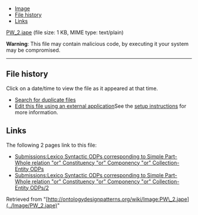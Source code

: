 * [Image](../Image/PW_2.jape#file)
* [File history](../Image/PW_2.jape#filehistory)
* [Links](../Image/PW_2.jape#filelinks)


[PW\_2.jape](../images/8/89/PW_2.jape "PW 2.jape")‎
 (file size: 1 KB, MIME type: text/plain)




__Warning__: This file may contain malicious code, by executing it your system may be compromised.

---



## File history

Click on a date/time to view the file as it appeared at that time.



  
* [Search for duplicate files](http://ontologydesignpatterns.org/wiki/Special:FileDuplicateSearch/PW_2.jape "Special:FileDuplicateSearch/PW 2.jape")
* [Edit this file using an external application](http://ontologydesignpatterns.org/wiki/index.php?title=Image:PW_2.jape&action=edit&externaledit=true&mode=file "Image:PW 2.jape")See the [setup instructions](http://www.mediawiki.org/wiki/Manual:External_editors "http://www.mediawiki.org/wiki/Manual:External_editors") for more information.

## Links



The following 2 pages link to this file:


* [Submissions:Lexico Syntactic ODPs corresponding to Simple Part-Whole relation "or" Constituency "or" Componency "or" Collection-Entity ODPs](Submissions%253ALexico_Syntactic_ODPs_corresponding_to_Simple_Part-Whole_relation_%2522or%2522_Constituency_%2522or%2522_Componency_%2522or%2522_Collection-Entity_ODPs.html "Submissions:Lexico Syntactic ODPs corresponding to Simple Part-Whole relation \"or\" Constituency \"or\" Componency \"or\" Collection-Entity ODPs")
* [Submissions:Lexico Syntactic ODPs corresponding to Simple Part-Whole relation "or" Constituency "or" Componency "or" Collection-Entity ODPs/2](Submissions%253ALexico_Syntactic_ODPs_corresponding_to_Simple_Part-Whole_relation_%2522or%2522_Constituency_%2522or%2522_Componency_%2522or%2522_Collection-Entity_ODPs/2.html "Submissions:Lexico Syntactic ODPs corresponding to Simple Part-Whole relation \"or\" Constituency \"or\" Componency \"or\" Collection-Entity ODPs/2")


Retrieved from "[http://ontologydesignpatterns.org/wiki/Image:PW\_2.jape](../Image/PW_2.jape)"